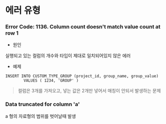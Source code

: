 # 에러 유형



### Error Code: 1136. Column count doesn't match value count at row 1

- 원인

실행되고 있는 컬럼의 개수와 타입이 제대로 일치되어있지 않은 에러

- 예제

~~~mysql
INSERT INTO CUSTOM_TYPE_GROUP (project_id, group_name, group_value)
		VALUES ( 1234, 'GROUP' )
~~~

> 컬럼은 3개를 가져오고, 넣는 값은 2개만 넣어서 매칭이 안되서 발생하는 문제



### Data truncated for column 'a'

a 형의 자료형의 범위를 벗어날때 발생









